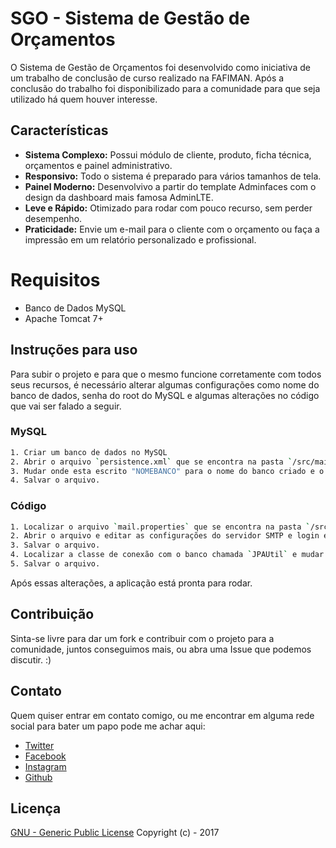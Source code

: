 # SGO - Sistema de Gestão de Orçamentos
O Sistema de Gestão de Orçamentos foi desenvolvido como iniciativa de um trabalho de conclusão de curso realizado na FAFIMAN. Após a conclusão do trabalho foi disponibilizado para a comunidade para que seja utilizado há quem houver interesse.

## Características
- **Sistema Complexo:** Possui módulo de cliente, produto, ficha técnica, orçamentos e painel administrativo.
- **Responsivo:** Todo o sistema é preparado para vários tamanhos de tela.
- **Painel Moderno:** Desenvolvivo a partir do template Adminfaces com o design da dashboard mais famosa AdminLTE.
- **Leve e Rápido:** Otimizado para rodar com pouco recurso, sem perder desempenho.
- **Praticidade:** Envie um e-mail para o cliente com o orçamento ou faça a impressão em um relatório personalizado e profissional.

# Requisitos
- Banco de Dados MySQL
- Apache Tomcat 7+

## Instruções para uso
Para subir o projeto e para que o mesmo funcione corretamente com todos seus recursos, é necessário alterar algumas configurações como nome do banco de dados, senha do root do MySQL e algumas alterações no código que vai ser falado a seguir.

### MySQL
```bash
1. Criar um banco de dados no MySQL
2. Abrir o arquivo `persistence.xml` que se encontra na pasta `/src/main/resources/META-INF/`
3. Mudar onde esta escrito "NOMEBANCO" para o nome do banco criado e o usuário, senha do MySQL.
4. Salvar o arquivo.
```

### Código
```bash
1. Localizar o arquivo `mail.properties` que se encontra na pasta `/src/main/resources/`
2. Abrir o arquivo e editar as configurações do servidor SMTP e login e senha do e-mail.
3. Salvar o arquivo.
4. Localizar a classe de conexão com o banco chamada `JPAUtil` e mudar para o nome do seu banco onde referencia o valor "NOMEBANCO".
5. Salvar o arquivo.
```

Após essas alterações, a aplicação está pronta para rodar.

## Contribuição
Sinta-se livre para dar um fork e contribuir com o projeto para a comunidade, juntos conseguimos mais, ou abra uma Issue que podemos discutir. :)

## Contato
Quem quiser entrar em contato comigo, ou me encontrar em alguma rede social para bater um papo pode me achar aqui:

- [Twitter](https://twitter.com/danilodecanini)
- [Facebook](https://www.facebook.com/danilo.decanini)
- [Instagram](https://www.instagram.com/danilodecanini/)
- [Github](https://github.com/danilodecanini)

## Licença
[GNU - Generic Public License](LICENSE.md) Copyright (c) - 2017
